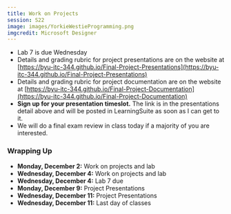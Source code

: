 ```yaml
---
title: Work on Projects
session: S22
image: images/YorkieWestieProgramming.png
imgcredit: Microsoft Designer
---
```


* Lab 7 is due Wednesday
* Details and grading rubric for project presentations are on the website at [https://byu-itc-344.github.io/Final-Project-Presentations](https://byu-itc-344.github.io/Final-Project-Presentations)
* Details and grading rubric for project documentation are on the website at [https://byu-itc-344.github.io/Final-Project-Documentation](https://byu-itc-344.github.io/Final-Project-Documentation)
* **Sign up for your presentation timeslot.** The link is in the presentations detail above and will be posted in LearningSuite as soon as I can get to it.
* We will do a final exam review in class today if a majority of you are interested.

### Wrapping Up
* **Monday, December 2:** Work on projects and lab
* **Wednesday, December 4:** Work on projects and lab
* **Wednesday, December 4:** Lab 7 due
* **Monday, December 9:** Project Presentations
* **Wednesday, December 11:** Project Presentations
* **Wednesday, December 11:** Last day of classes
